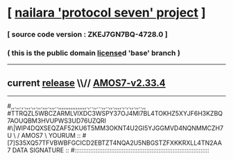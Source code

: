 
# [ [nailara 'protocol seven' project](http://nailara.network/) ]

### [ source code version : ZKEJ7GN7BQ-4728.0 ]

### ( this is the public domain [license](../license)d 'base' branch )
---
## current [release](https://github.com/nailara-technologies/protocol-7/releases) \\\\// [AMOS7-v2.33.4](https://github.com/nailara-technologies/protocol-7/releases/tag/AMOS7-v2.33.4)
---

#,,.,,.,.,,,.,,.,,.,,,.,,,..,,,,,,,,,,,,,,,,.,..,,...,,..,,.,,,,.,.,.,,.,,..,,
#TTRQZL5WBCZARMLVIXDC3WSPY37OJ4MI7BL4TOKHZ5XYJF6H3KZBQ7AOUQBM3HVUPWS3UD76UZQRI
#\\\|WIP4DQXSEQZAF52KU6T5MM3OKNT4U2GI5YJGGMVD4NQNMMCZH7U \ / AMOS7 \ YOURUM ::
#\[7]S35XQ57TFVBWBFGCICD2EBTZT4NQA2U5NBGSTZFXKKRXLL4TN2AA 7  DATA SIGNATURE ::
#:::::::::::::::::::::::::::::::::::::::::::::::::::::::::::::::::::::::::::::
